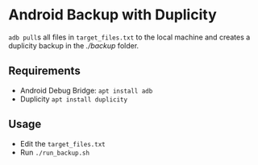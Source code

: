 Android Backup with Duplicity
=============================
`adb pull`s all files in `target_files.txt` to the local machine
and creates a duplicity backup in the _./backup_ folder.

Requirements
------------
* Android Debug Bridge: `apt install adb`
* Duplicity `apt install duplicity`

Usage
-----
* Edit the `target_files.txt`
* Run `./run_backup.sh`



